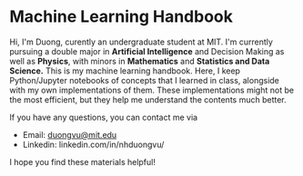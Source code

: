 # Machine Learning Handbook
Hi, I'm Duong, curently an undergraduate student at MIT. I'm currently pursuing a double major in **Artificial Intelligence** and Decision Making as well as **Physics**, with minors in **Mathematics** and **Statistics and Data Science.** This is my machine learning handbook. Here, I keep Python/Jupyter notebooks of concepts that I learned in class, alongside with my own implementations of them. These implementations might not be the most efficient, but they help me understand the contents much better.

If you have any questions, you can contact me via
- Email: duongvu@mit.edu
- Linkedin: linkedin.com/in/nhduongvu/

I hope you find these materials helpful!
